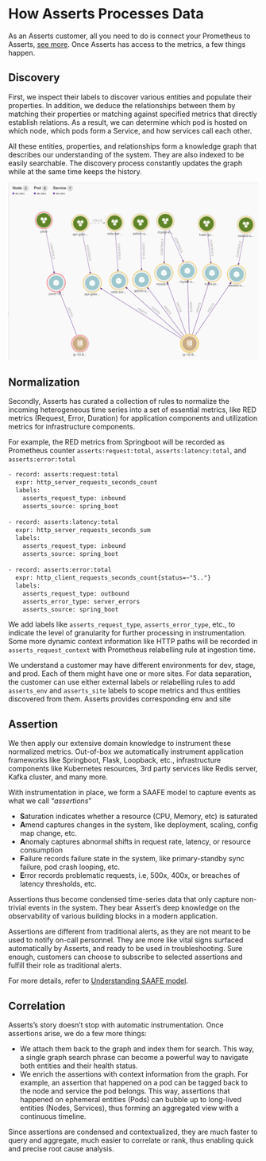 # How Asserts Processes Data

As an Asserts customer, all you need to do is connect your Prometheus to Asserts, [see more](../getting-started/self-hosted-vs-cloud.md). Once Asserts has access to the metrics, a few things happen.

## Discovery <a href="#howassertsworks-wip-discovery" id="howassertsworks-wip-discovery"></a>

First, we inspect their labels to discover various entities and populate their properties. In addition, we deduce the relationships between them by matching their properties or matching against specified metrics that directly establish relations. As a result, we can determine which pod is hosted on which node, which pods form a Service, and how services call each other.

All these entities, properties, and relationships form a knowledge graph that describes our understanding of the system. They are also indexed to be easily searchable. The discovery process constantly updates the graph while at the same time keeps the history.

![](<../.gitbook/assets/image (1) (2).png>)

## Normalization <a href="#howassertsworks-wip-normalization" id="howassertsworks-wip-normalization"></a>

Secondly, Asserts has curated a collection of rules to normalize the incoming heterogeneous time series into a set of essential metrics, like RED metrics (Request, Error, Duration) for application components and utilization metrics for infrastructure components.

For example, the RED metrics from Springboot will be recorded as Prometheus counter `asserts:request:total`, `asserts:latency:total`, and `asserts:error:total`

```
- record: asserts:request:total
  expr: http_server_requests_seconds_count
  labels:
    asserts_request_type: inbound
    asserts_source: spring_boot

- record: asserts:latency:total
  expr: http_server_requests_seconds_sum
  labels:
    asserts_request_type: inbound
    asserts_source: spring_boot

- record: asserts:error:total
  expr: http_client_requests_seconds_count{status=~"5.."}
  labels:
    asserts_request_type: outbound
    asserts_error_type: server_errors
    asserts_source: spring_boot
```

We add labels like `asserts_request_type`, `asserts_error_type`, etc., to indicate the level of granularity for further processing in instrumentation. Some more dynamic context information like HTTP paths will be recorded in `asserts_request_context` with Prometheus relabelling rule at ingestion time.

We understand a customer may have different environments for dev, stage, and prod. Each of them might have one or more sites. For data separation, the customer can use either external labels or relabelling rules to add `asserts_env` and `asserts_site` labels to scope metrics and thus entities discovered from them. Asserts provides corresponding env and site

## Assertion <a href="#howassertsworks-wip-assertion" id="howassertsworks-wip-assertion"></a>

We then apply our extensive domain knowledge to instrument these normalized metrics. Out-of-box we automatically instrument application frameworks like Springboot, Flask, Loopback, etc., infrastructure components like Kubernetes resources, 3rd party services like Redis server, Kafka cluster, and many more.

With instrumentation in place, we form a SAAFE model to capture events as what we call “_assertions_”

* **S**aturation indicates whether a resource (CPU, Memory, etc) is saturated
* **A**mend captures changes in the system, like deployment, scaling, config map change, etc.
* **A**nomaly captures abnormal shifts in request rate, latency, or resource consumption
* **F**ailure records failure state in the system, like primary-standby sync failure, pod crash looping, etc.
* **E**rror records problematic requests, i.e, 500x, 400x, or breaches of latency thresholds, etc.

Assertions thus become condensed time-series data that only capture non-trivial events in the system. They bear Assert’s deep knowledge on the observability of various building blocks in a modern application.

Assertions are different from traditional alerts, as they are not meant to be used to notify on-call personnel. They are more like vital signs surfaced automatically by Asserts, and ready to be used in troubleshooting. Sure enough, customers can choose to subscribe to selected assertions and fulfill their role as traditional alerts.

For more details, refer to [Understanding SAAFE model](understanding-saafe-model.md).

## Correlation <a href="#howassertsworks-wip-correlation" id="howassertsworks-wip-correlation"></a>

Asserts’s story doesn’t stop with automatic instrumentation. Once assertions arise, we do a few more things:

* We attach them back to the graph and index them for search. This way, a single graph search phrase can become a powerful way to navigate both entities and their health status.
* We enrich the assertions with context information from the graph. For example, an assertion that happened on a pod can be tagged back to the node and service the pod belongs. This way,  assertions that happened on ephemeral entities (Pods) can bubble up to long-lived entities (Nodes, Services), thus forming an aggregated view with a continuous timeline.

Since assertions are condensed and contextualized, they are much faster to query and aggregate, much easier to correlate or rank, thus enabling quick and precise root cause analysis.
